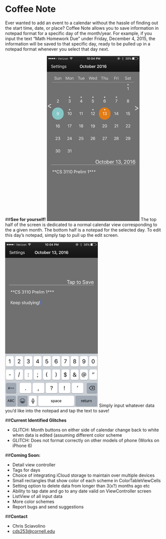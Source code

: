 # Coffee Note

Ever wanted to add an event to a calendar without the hassle of finding out the start time, date, or place? Coffee Note allows you to save information in notepad format for a specific day of the month/year. For example, if you input the text “Math Homework Due” under Friday, December 4, 2015, the information will be saved to that specific day, ready to be pulled up in a notepad format whenever you select that day next.

##**See for yourself!**
<img src="/README/ViewController.png" width="300"/>
The top half of the screen is dedicated to a normal calendar view corresponding to the a given month. The bottom half is a notepad for the selected day. To edit this day’s notepad, simply tap to pull up the edit screen. 

<img src="/README/EditScreen.png" width="300"/>
Simply input whatever data you’d like into the notepad and tap the text to save!

##**Current Identified Glitches**
- GLITCH: Month buttons on either side of calendar change back to white when data is edited (assuming different color scheme
- GLITCH: Does not format correctly on other models of phone (Works on iPhone 6)

##**Coming Soon:**
- Detail view controller
- Tags for days
- Choice of integrating iCloud storage to maintain over multiple devices
- Small rectangles that show color of each scheme in ColorTableViewCells
- Setting option to delete data from longer than 3(x?) months ago etc
- Ability to tap date and go to any date valid on ViewController screen
- ListView of all input data
- More color schemes
- Report bugs and send suggestions

##**Contact**
- Chris Sciavolino
- cds253@cornell.edu
